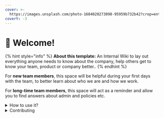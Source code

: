 ```yaml
---
cover: >-
  https://images.unsplash.com/photo-1684020273098-95959b732b42?crop=entropy&cs=srgb&fm=jpg&ixid=M3wxOTcwMjR8MHwxfHJhbmRvbXx8fHx8fHx8fDE2ODg0Nzc2NDh8&ixlib=rb-4.0.3&q=85
coverY: -3
---
```


# 👋 Welcome!

{% hint style="info" %}
**About this template:** An Internal Wiki to lay out everything anyone needs to know about the company, help others get to know your team, product or company better..
{% endhint %}

For **new team members**, this space will be helpful during your first days with the team, to better learn about who we are and how we work.

For **long-time team members**, this space will act as a reminder and allow you to find answers about admin and policies etc.

<details>

<summary>How to use it?</summary>

This space is designed to be read linearly, so start with our Vision, Mission & Focus and work down from there! We recommend reading everything through in one sitting and then revisiting and re-reading if you need to.

</details>

<details>

<summary>Contributing</summary>

If you want to contribute changes, start a new change request and submit it for review. The People team will review it soon after.

</details>
